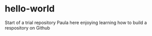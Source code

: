 # hello-world
Start of a trial repository
Paula here enjoying learning how to build a respository on Github
